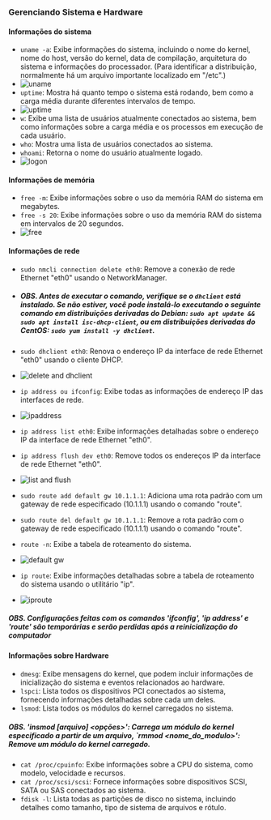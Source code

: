 ### Gerenciando Sistema e Hardware

#### Informações do sistema

- `uname -a`: Exibe informações do sistema, incluindo o nome do kernel, nome do host, versão do kernel, data de compilação, arquitetura do sistema e informações do processador.
  (Para identificar a distribuição, normalmente há um arquivo importante localizado em "/etc".)
- ![uname](https://github.com/EdilsonDevops/Linux-Ninja-Skills/assets/96980587/889e92ae-b3d4-47cf-91d6-92c3313ecd7e)
- `uptime`: Mostra há quanto tempo o sistema está rodando, bem como a carga média durante diferentes intervalos de tempo.
- ![uptime](https://github.com/EdilsonDevops/Linux-Ninja-Skills/assets/96980587/9e2cdb01-0568-478c-a53b-a43f4299ce60)
- `w`: Exibe uma lista de usuários atualmente conectados ao sistema, bem como informações sobre a carga média e os processos em execução de cada usuário.
- `who`: Mostra uma lista de usuários conectados ao sistema.
- `whoami`: Retorna o nome do usuário atualmente logado.
- ![logon](https://github.com/EdilsonDevops/Linux-Ninja-Skills/assets/96980587/6e440687-ac12-4993-8fe0-981b820c08af)

#### Informações de memória

- `free -m`: Exibe informações sobre o uso da memória RAM do sistema em megabytes.
- `free -s 20`: Exibe informações sobre o uso da memória RAM do sistema em intervalos de 20 segundos.
- ![free](https://github.com/EdilsonDevops/Linux-Ninja-Skills/assets/96980587/4ea5a78d-5127-47ec-b6a9-6fc7d5bd4e30)

#### Informações de rede

- `sudo nmcli connection delete eth0`: Remove a conexão de rede Ethernet "eth0" usando o NetworkManager.
- ##### OBS. Antes de executar o comando, verifique se o `dhclient` está instalado. Se não estiver, você pode instalá-lo executando o seguinte comando em distribuições derivadas do Debian: `sudo apt update && sudo apt install isc-dhcp-client`, ou em distribuições derivadas do CentOS: `sudo yum install -y dhclient`.
- `sudo dhclient eth0`: Renova o endereço IP da interface de rede Ethernet "eth0" usando o cliente DHCP.
- ![delete and dhclient](https://github.com/EdilsonDevops/Linux-Ninja-Skills/assets/96980587/edf78a3a-7b9f-4129-a890-c41e1f9b1824)

- `ip address ou ifconfig`: Exibe todas as informações de endereço IP das interfaces de rede.
- ![ipaddress](https://github.com/EdilsonDevops/Linux-Ninja-Skills/assets/96980587/7269f226-7281-4c2b-8a7d-9cfe48c2aedc)

- `ip address list eth0`: Exibe informações detalhadas sobre o endereço IP da interface de rede Ethernet "eth0".
- `ip address flush dev eth0`: Remove todos os endereços IP da interface de rede Ethernet "eth0".
- ![list and flush](https://github.com/EdilsonDevops/Linux-Ninja-Skills/assets/96980587/2c2bb1bb-417f-4ee7-a4f7-6fd796ec225e)

- `sudo route add default gw 10.1.1.1`: Adiciona uma rota padrão com um gateway de rede especificado (10.1.1.1) usando o comando "route".
- `sudo route del default gw 10.1.1.1`: Remove a rota padrão com o gateway de rede especificado (10.1.1.1) usando o comando "route".
- `route -n`: Exibe a tabela de roteamento do sistema.
- ![default gw](https://github.com/EdilsonDevops/Linux-Ninja-Skills/assets/96980587/6d810e0d-ff2b-4fa1-b32e-33351c34d9af)

- `ip route`: Exibe informações detalhadas sobre a tabela de roteamento do sistema usando o utilitário "ip".
- ![iproute](https://github.com/EdilsonDevops/Linux-Ninja-Skills/assets/96980587/96ace1cd-a4c4-4afb-9925-4b0b5b2d1c0b)

##### OBS. Configurações feitas com os comandos 'ifconfig', 'ip address' e 'route' são temporárias e serão perdidas após a reinicialização do computador

#### Informações sobre Hardware

- `dmesg`: Exibe mensagens do kernel, que podem incluir informações de inicialização do sistema e eventos relacionados ao hardware.
- `lspci`: Lista todos os dispositivos PCI conectados ao sistema, fornecendo informações detalhadas sobre cada um deles.
- `lsmod`: Lista todos os módulos do kernel carregados no sistema.
##### OBS. 'insmod [arquivo] <opções>': Carrega um módulo do kernel especificado a partir de um arquivo, `rmmod <nome_do_modulo>': Remove um módulo do kernel carregado.
- `cat /proc/cpuinfo`: Exibe informações sobre a CPU do sistema, como modelo, velocidade e recursos.
- `cat /proc/scsi/scsi`: Fornece informações sobre dispositivos SCSI, SATA ou SAS conectados ao sistema.
- `fdisk -l`: Lista todas as partições de disco no sistema, incluindo detalhes como tamanho, tipo de sistema de arquivos e rótulo.
